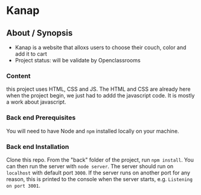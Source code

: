 # Kanap

## About / Synopsis

- Kanap is a website that alloxs users to choose their couch, color and add it to cart
- Project status: will be validate by Openclassrooms

### Content

this project uses HTML, CSS and JS.
The HTML and CSS are already here when the project begin, we just had to addd the javascript code.
It is mostly a work about javascript.

### Back end Prerequisites

You will need to have Node and `npm` installed locally on your machine.

### Back end Installation

Clone this repo. From the "back" folder of the project, run `npm install`. You
can then run the server with `node server`.
The server should run on `localhost` with default port `3000`. If the
server runs on another port for any reason, this is printed to the
console when the server starts, e.g. `Listening on port 3001`.
